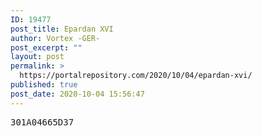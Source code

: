 ```yaml
---
ID: 19477
post_title: Epardan XVI
author: Vortex -GER-
post_excerpt: ""
layout: post
permalink: >
  https://portalrepository.com/2020/10/04/epardan-xvi/
published: true
post_date: 2020-10-04 15:56:47
---
```

<pre>301A04665D37</pre>